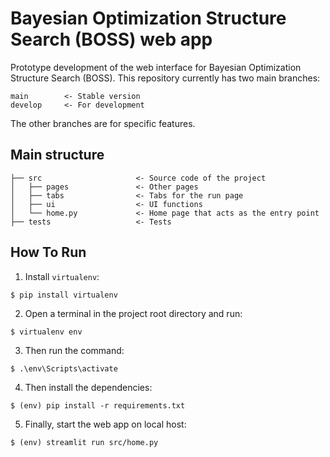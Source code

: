 # Bayesian Optimization Structure Search (BOSS) web app

Prototype development of the web interface for Bayesian Optimization Structure Search (BOSS). 
This repository currently has two main branches:
```
main        <- Stable version
develop     <- For development
```
The other branches are for specific features.

## Main structure
```
├── src                     <- Source code of the project
│   ├── pages               <- Other pages 
│   ├── tabs                <- Tabs for the run page   
│   ├── ui                  <- UI functions
│   └── home.py             <- Home page that acts as the entry point
├── tests                   <- Tests
```

## How To Run
1. Install `virtualenv`:
```
$ pip install virtualenv
```

2. Open a terminal in the project root directory and run:
```
$ virtualenv env
```

3. Then run the command:
```
$ .\env\Scripts\activate
```

4. Then install the dependencies:
```
$ (env) pip install -r requirements.txt
```

5. Finally, start the web app on local host:
```
$ (env) streamlit run src/home.py
```



